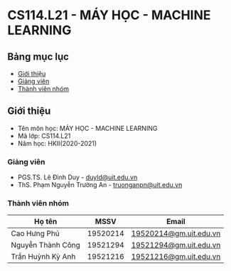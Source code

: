# CS114.L21 - MÁY HỌC - MACHINE LEARNING

## Bảng mục lục
* [Giới thiệu](#giới-thiệu)
* [Giảng viên](#giảng-viên)
* [Thành viên nhóm](#thành-viên-nhóm)

## Giới thiệu
* Tên môn học: MÁY HỌC - MACHINE LEARNING
* Mã lớp: CS114.L21
* Năm học: HKII(2020-2021)

### Giảng viên
* PGS.TS. Lê Đình Duy - duyld@uit.edu.vn
* ThS. Phạm Nguyễn Trường An - truonganpn@uit.edu.vn

### Thành viên nhóm
| Họ tên | MSSV | Email |
| --- | --- | --- |
| Cao Hưng Phú | 19520214 | 19520214@gm.uit.edu.vn |
| Nguyễn Thành Công | 19521294 | 19521294@gm.uit.edu.vn |
| Trần Huỳnh Kỳ Anh | 19521216 | 19521216@gm.uit.edu.vn |
